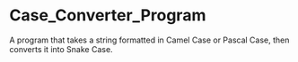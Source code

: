 # Case_Converter_Program
A program that takes a string formatted in Camel Case or Pascal Case, then converts it into Snake Case.

